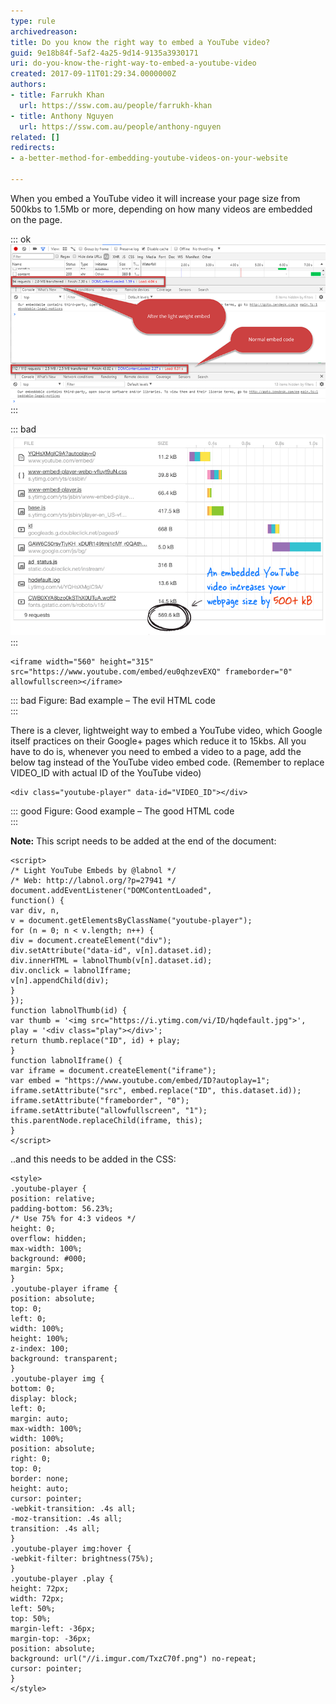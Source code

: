 ```yaml
---
type: rule
archivedreason: 
title: Do you know the right way to embed a YouTube video?
guid: 9e18b84f-5af2-4a25-9d14-9135a3930171
uri: do-you-know-the-right-way-to-embed-a-youtube-video
created: 2017-09-11T01:29:34.0000000Z
authors:
- title: Farrukh Khan
  url: https://ssw.com.au/people/farrukh-khan
- title: Anthony Nguyen
  url: https://ssw.com.au/people/anthony-nguyen
related: []
redirects:
- a-better-method-for-embedding-youtube-videos-on-your-website

---
```


When you embed a YouTube video it will increase your page size from 500kbs to 1.5Mb or more, depending on how many videos are embedded on the page.


<!--endintro-->


::: ok  
![Figure: A side by side comparison – everyone wants less requests and a smaller page size](video-embed-load-time.png)  
:::


::: bad  
![Figure: Bad example - Don’t add embed code directly from YouTube. For more details read "A Better Method for Embedding YouTube Videos on your Website"](video-embed-bad.png)  
:::



```
<iframe width="560" height="315" src="https://www.youtube.com/embed/eu0qhzevEXQ" frameborder="0" allowfullscreen></iframe>
```



::: bad
Figure: Bad example – The evil HTML code  
:::
 
There is a clever, lightweight way to embed a YouTube video, which Google itself practices on their Google+ pages which reduce it to 15kbs.
All you have to do is, whenever you need to embed a video to a page, add the below tag instead of the YouTube video embed code. (Remember to replace VIDEO\_ID with actual ID of the YouTube video)



```
<div class="youtube-player" data-id="VIDEO_ID"></div>
```



::: good
Figure: Good example – The good HTML code  
:::


**Note:** This script needs to be added at the end of the document:



```
<script>
/* Light YouTube Embeds by @labnol */
/* Web: http://labnol.org/?p=27941 */
document.addEventListener("DOMContentLoaded",
function() {
var div, n,
v = document.getElementsByClassName("youtube-player");
for (n = 0; n < v.length; n++) {
div = document.createElement("div");
div.setAttribute("data-id", v[n].dataset.id);
div.innerHTML = labnolThumb(v[n].dataset.id);
div.onclick = labnolIframe;
v[n].appendChild(div);
}
});
function labnolThumb(id) {
var thumb = '<img src="https://i.ytimg.com/vi/ID/hqdefault.jpg">',
play = '<div class="play"></div>';
return thumb.replace("ID", id) + play;
}
function labnolIframe() {
var iframe = document.createElement("iframe");
var embed = "https://www.youtube.com/embed/ID?autoplay=1";
iframe.setAttribute("src", embed.replace("ID", this.dataset.id));
iframe.setAttribute("frameborder", "0");
iframe.setAttribute("allowfullscreen", "1");
this.parentNode.replaceChild(iframe, this);
}
</script>
```



..and this needs to be added in the CSS:



```
<style>
.youtube-player {
position: relative;
padding-bottom: 56.23%;
/* Use 75% for 4:3 videos */
height: 0;
overflow: hidden;
max-width: 100%;
background: #000;
margin: 5px;
}
.youtube-player iframe {
position: absolute;
top: 0;
left: 0;
width: 100%;
height: 100%;
z-index: 100;
background: transparent;
}
.youtube-player img {
bottom: 0;
display: block;
left: 0;
margin: auto;
max-width: 100%;
width: 100%;
position: absolute;
right: 0;
top: 0;
border: none;
height: auto;
cursor: pointer;
-webkit-transition: .4s all;
-moz-transition: .4s all;
transition: .4s all;
}
.youtube-player img:hover {
-webkit-filter: brightness(75%);
}
.youtube-player .play {
height: 72px;
width: 72px;
left: 50%;
top: 50%;
margin-left: -36px;
margin-top: -36px;
position: absolute;
background: url("//i.imgur.com/TxzC70f.png") no-repeat;
cursor: pointer;
}
</style>
```
